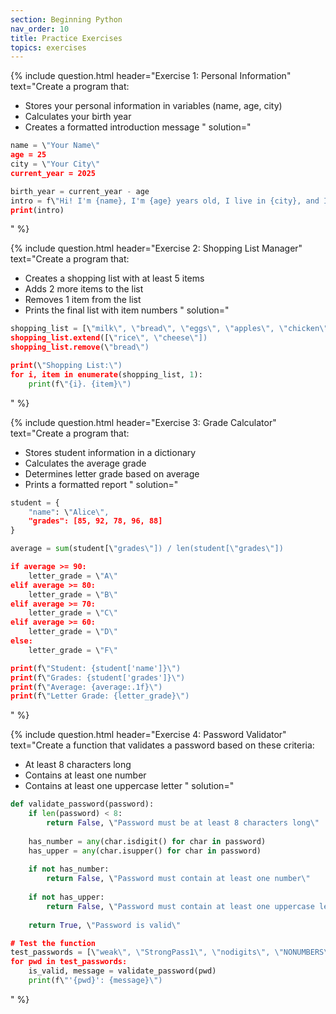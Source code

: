 ```yaml
---
section: Beginning Python
nav_order: 10
title: Practice Exercises
topics: exercises
---
```


{% include question.html header="Exercise 1: Personal Information" text="Create a program that:

- Stores your personal information in variables (name, age, city)
- Calculates your birth year
- Creates a formatted introduction message
" solution="
```python
name = \"Your Name\"
age = 25
city = \"Your City\"
current_year = 2025

birth_year = current_year - age
intro = f\"Hi! I'm {name}, I'm {age} years old, I live in {city}, and I was born in {birth_year}.\"
print(intro)
```
" %}

{% include question.html header="Exercise 2: Shopping List Manager" text="Create a program that:

- Creates a shopping list with at least 5 items
- Adds 2 more items to the list
- Removes 1 item from the list
- Prints the final list with item numbers
" solution="
```python
shopping_list = [\"milk\", \"bread\", \"eggs\", \"apples\", \"chicken\"]
shopping_list.extend([\"rice\", \"cheese\"])
shopping_list.remove(\"bread\")

print(\"Shopping List:\")
for i, item in enumerate(shopping_list, 1):
    print(f\"{i}. {item}\")
```
" %}

{% include question.html header="Exercise 3: Grade Calculator" text="Create a program that:

- Stores student information in a dictionary
- Calculates the average grade
- Determines letter grade based on average
- Prints a formatted report
" solution="
```python
student = {
    "name": \"Alice\",
    "grades": [85, 92, 78, 96, 88]
}

average = sum(student[\"grades\"]) / len(student[\"grades\"])

if average >= 90:
    letter_grade = \"A\"
elif average >= 80:
    letter_grade = \"B\"
elif average >= 70:
    letter_grade = \"C\"
elif average >= 60:
    letter_grade = \"D\"
else:
    letter_grade = \"F\"

print(f\"Student: {student['name']}\")
print(f\"Grades: {student['grades']}\")
print(f\"Average: {average:.1f}\")
print(f\"Letter Grade: {letter_grade}\")
```
" %}

{% include question.html header="Exercise 4: Password Validator" text="Create a function that validates a password based on these criteria:

- At least 8 characters long
- Contains at least one number
- Contains at least one uppercase letter
" solution="
```python
def validate_password(password):
    if len(password) < 8:
        return False, \"Password must be at least 8 characters long\"
    
    has_number = any(char.isdigit() for char in password)
    has_upper = any(char.isupper() for char in password)
    
    if not has_number:
        return False, \"Password must contain at least one number\"
    
    if not has_upper:
        return False, \"Password must contain at least one uppercase letter\"
    
    return True, \"Password is valid\"

# Test the function
test_passwords = [\"weak\", \"StrongPass1\", \"nodigits\", \"NONUMBERS\"]
for pwd in test_passwords:
    is_valid, message = validate_password(pwd)
    print(f\"'{pwd}': {message}\")
```
" %}
